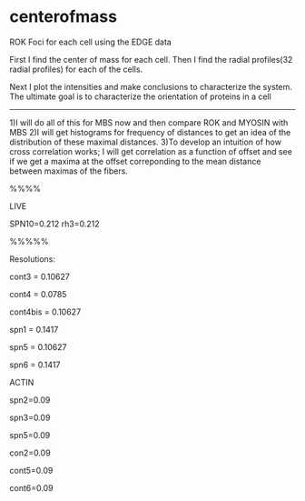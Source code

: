 centerofmass
============

ROK Foci for each cell using the EDGE data

First I find the center of mass for each cell. Then I find the radial profiles(32 radial profiles) for each of the cells. 

Next I plot the intensities and make conclusions to characterize the system. The ultimate goal is to characterize the orientation
of proteins in a cell

************************************

1)I will do all of this for MBS now and then compare ROK and MYOSIN with MBS
2)I will get histograms for frequency of distances to get an idea of the distribution of these maximal distances.
3)To develop an intuition of how cross correlation works; I will get correlation as a function of offset and see if we get a maxima at the offset correponding to the mean distance between maximas of the fibers.

%%%%

LIVE 

SPN10=0.212
rh3=0.212

%%%%%


Resolutions:

cont3 = 0.10627

cont4 = 0.0785

cont4bis = 0.10627

spn1 = 0.1417

spn5 = 0.10627

spn6 = 0.1417

ACTIN

spn2=0.09

spn3=0.09

spn5=0.09

con2=0.09

cont5=0.09

cont6=0.09

